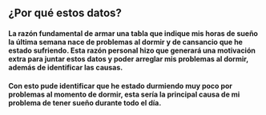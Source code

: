 ## ¿Por qué estos datos?

#### La razón fundamental de armar una tabla que indique mis horas de sueño la última semana nace de problemas al dormir y de cansancio que he estado sufriendo. Esta razón personal hizo que generará una motivación extra para juntar estos datos y poder arreglar mis problemas al dormir, además de identificar las causas.

#### Con esto pude identificar que he estado durmiendo muy poco por problemas al momento de dormir, esta sería la principal causa de mi problema de tener sueño durante todo el día.